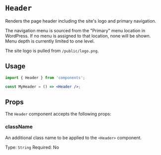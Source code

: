 # `Header`

Renders the page header including the site's logo and primary navigation.

The navigation menu is sourced from the "Primary" menu location in WordPress. If no menu is assigned to that location, none will be shown. Menu depth is currently limited to one level.

The site logo is pulled from `/public/logo.png`.

## Usage

```jsx
import { Header } from 'components';

const MyHeader = () => <Header />;
```

## Props

The `Header` component accepts the following props:

### className

An additional class name to be applied to the `<Header>` component.

Type: `String`
Required: No